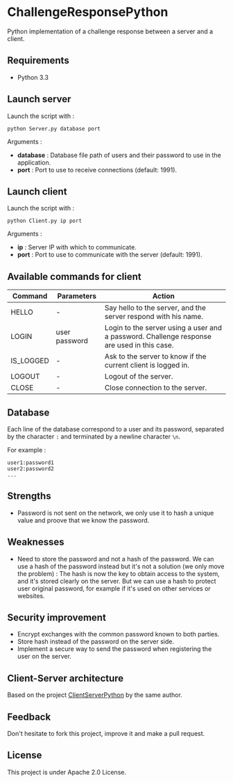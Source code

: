 ChallengeResponsePython
=======================

Python implementation of a challenge response between a server and a client.

## Requirements

* Python 3.3

## Launch server

Launch the script with :
```
python Server.py database port
```

Arguments : 
* **database** : Database file path of users and their password to use in the application.
* **port** : Port to use to receive connections (default: 1991).

## Launch client

Launch the script with :
```
python Client.py ip port
```

Arguments : 
* **ip** : Server IP with which to communicate.
* **port** : Port to use to communicate with the server (default: 1991).

## Available commands for client

Command | Parameters | Action
--- | --- | ---
HELLO | - | Say hello to the server, and the server respond with his name.
LOGIN | user password | Login to the server using a user and a password. Challenge response are used in this case.
IS_LOGGED | - | Ask to the server to know if the current client is logged in.
LOGOUT | - | Logout of the server.
CLOSE | - | Close connection to the server.

## Database

Each line of the database correspond to a user and its password, separated by the character ```:``` and terminated by a newline character ```\n```.

For example :
```
user1:password1
user2:password2
...
```

## Strengths

* Password is not sent on the network, we only use it to hash a unique value and proove that we know the password.

## Weaknesses

* Need to store the password and not a hash of the password. We can use a hash of the password instead but it's not a solution (we only move the problem) : The hash is now the key to obtain access to the system, and it's stored clearly on the server. But we can use a hash to protect user original password, for example if it's used on other services or websites.

## Security improvement

* Encrypt exchanges with the common password known to both parties.
* Store hash instead of the password on the server side.
* Implement a secure way to send the password when registering the user on the server.

## Client-Server architecture

Based on the project [ClientServerPython](https://github.com/Chavjoh/ClientServerPython) by the same author.

## Feedback

Don't hesitate to fork this project, improve it and make a pull request.

## License

This project is under Apache 2.0 License.
